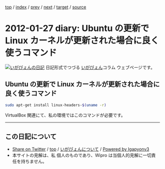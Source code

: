 [top](../index.html) 
 / [index](index.html) 
 / [prev](ig120115.html) 
 / [next](ig120128.html) 
 / [target](http://www.igapyon.jp/igapyon/diary/2012/ig120127.html) 
 / [source](https://github.com/igapyon/diary/blob/master/2012/ig120127.src.md) 

2012-01-27 diary: Ubuntu の更新で Linux カーネルが更新された場合に良く使うコマンド
=====================================================================================================
[![いがぴょんの日記](http://www.igapyon.jp/igapyon/diary/images/iga200306s.jpg "いがぴょん")](http://www.igapyon.jp/igapyon/diary/memo/memoigapyon.html) 日記形式でつづる [いがぴょん](http://www.igapyon.jp/igapyon/diary/memo/memoigapyon.html)コラム ウェブページです。

## Ubuntu の更新で Linux カーネルが更新された場合に良く使うコマンド


```bash
sudo apt-get install linux-headers-$(uname -r)
```

VirtualBox 関連にて、私の環境ではこのコマンドが必要です。


----------------------------------------------------------------------------------------------------

## この日記について

* [Share on Twitter](https://twitter.com/intent/tweet?hashtags=igapyon%2Cdiary%2C%E3%81%84%E3%81%8C%E3%81%B4%E3%82%87%E3%82%93&text=Ubuntu+%E3%81%AE%E6%9B%B4%E6%96%B0%E3%81%A7+Linux+%E3%82%AB%E3%83%BC%E3%83%8D%E3%83%AB%E3%81%8C%E6%9B%B4%E6%96%B0%E3%81%95%E3%82%8C%E3%81%9F%E5%A0%B4%E5%90%88%E3%81%AB%E8%89%AF%E3%81%8F%E4%BD%BF%E3%81%86%E3%82%B3%E3%83%9E%E3%83%B3%E3%83%89&url=http%3A%2F%2Fwww.igapyon.jp%2Figapyon%2Fdiary%2F2012%2Fig120127.html) / [top](../index.html) / [いがぴょんについて](http://www.igapyon.jp/igapyon/diary/memo/memoigapyon.html) / [Powered by Igapyonv3](https://github.com/igapyon/igapyonv3)
* 本サイトの見解は、私 個人のものであり、Wipro は当個人的見解に一切責任を持ちません。 

